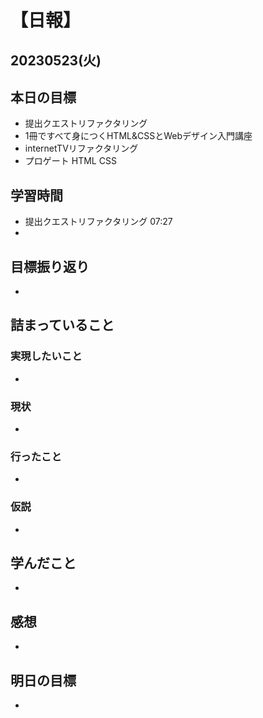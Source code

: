 # 【日報】
## 20230523(火)
## 本日の目標
- 提出クエストリファクタリング
- 1冊ですべて身につくHTML&CSSとWebデザイン入門講座
- internetTVリファクタリング
- プロゲート HTML CSS

## 学習時間
- 提出クエストリファクタリング 07:27
- 

## 目標振り返り
- 

## 詰まっていること
### 実現したいこと 
- 
### 現状
- 
### 行ったこと 
- 
### 仮説
- 

## 学んだこと
- 

## 感想
- 

## 明日の目標
- 


